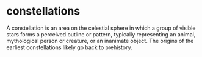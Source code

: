 # constellations
A constellation is an area on the celestial sphere in which a group of visible stars forms a perceived outline or pattern, typically representing an animal, mythological person or creature, or an inanimate object. The origins of the earliest constellations likely go back to prehistory.
